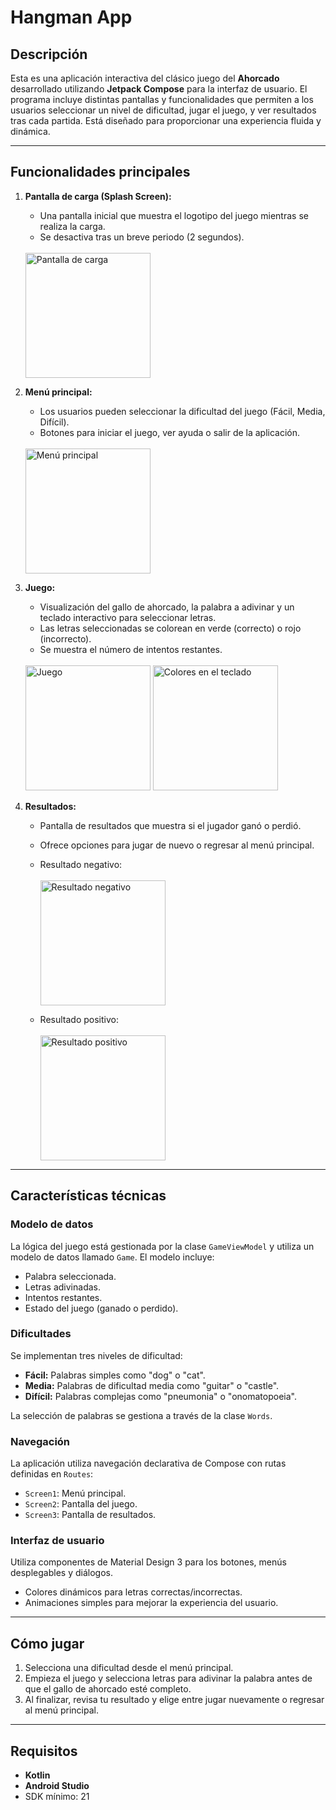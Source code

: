 
# Hangman App

## Descripción
Esta es una aplicación interactiva del clásico juego del **Ahorcado** desarrollado utilizando **Jetpack Compose** para la interfaz de usuario. El programa incluye distintas pantallas y funcionalidades que permiten a los usuarios seleccionar un nivel de dificultad, jugar el juego, y ver resultados tras cada partida. Está diseñado para proporcionar una experiencia fluida y dinámica.

---

## Funcionalidades principales

1. **Pantalla de carga (Splash Screen):**
   - Una pantalla inicial que muestra el logotipo del juego mientras se realiza la carga.
   - Se desactiva tras un breve periodo (2 segundos). <br><br>

   <img src="app/src/main/res/drawable/menu_carga.png" alt="Pantalla de carga" width="200">

2. **Menú principal:**
   - Los usuarios pueden seleccionar la dificultad del juego (Fácil, Media, Difícil).
   - Botones para iniciar el juego, ver ayuda o salir de la aplicación. <br><br>

   <img src="app/src/main/res/drawable/menu.png" alt="Menú principal" width="200">

3. **Juego:**
   - Visualización del gallo de ahorcado, la palabra a adivinar y un teclado interactivo para seleccionar letras.
   - Las letras seleccionadas se colorean en verde (correcto) o rojo (incorrecto).
   - Se muestra el número de intentos restantes. <br><br>

   <img src="app/src/main/res/drawable/game.png" alt="Juego" width="200">

   <img src="app/src/main/res/drawable/game_red_green.png" alt="Colores en el teclado" width="200">

4. **Resultados:**
   - Pantalla de resultados que muestra si el jugador ganó o perdió.
   - Ofrece opciones para jugar de nuevo o regresar al menú principal.

   - Resultado negativo: <br><br>
     <img src="app/src/main/res/drawable/result.png" alt="Resultado negativo" width="200">

   - Resultado positivo: <br><br>
     <img src="app/src/main/res/drawable/result_good.png" alt="Resultado positivo" width="200">

---

## Características técnicas

### Modelo de datos
La lógica del juego está gestionada por la clase `GameViewModel` y utiliza un modelo de datos llamado `Game`. El modelo incluye:
- Palabra seleccionada.
- Letras adivinadas.
- Intentos restantes.
- Estado del juego (ganado o perdido).

### Dificultades
Se implementan tres niveles de dificultad:
- **Fácil:** Palabras simples como "dog" o "cat".
- **Media:** Palabras de dificultad media como "guitar" o "castle".
- **Difícil:** Palabras complejas como "pneumonia" o "onomatopoeia".

La selección de palabras se gestiona a través de la clase `Words`.

### Navegación
La aplicación utiliza navegación declarativa de Compose con rutas definidas en `Routes`:
- `Screen1`: Menú principal.
- `Screen2`: Pantalla del juego.
- `Screen3`: Pantalla de resultados.

### Interfaz de usuario
Utiliza componentes de Material Design 3 para los botones, menús desplegables y diálogos.
- Colores dinámicos para letras correctas/incorrectas.
- Animaciones simples para mejorar la experiencia del usuario.

---

## Cómo jugar
1. Selecciona una dificultad desde el menú principal.
2. Empieza el juego y selecciona letras para adivinar la palabra antes de que el gallo de ahorcado esté completo.
3. Al finalizar, revisa tu resultado y elige entre jugar nuevamente o regresar al menú principal.

---

## Requisitos
- **Kotlin**
- **Android Studio**
- SDK mínimo: 21
